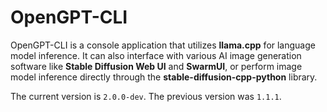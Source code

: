 # OpenGPT-CLI

OpenGPT-CLI is a console application that utilizes **llama.cpp** for language model inference. It can also interface with various AI image generation software like **Stable Diffusion Web UI** and **SwarmUI**, or perform image model inference directly through the **stable-diffusion-cpp-python** library.

The current version is `2.0.0-dev`. The previous version was `1.1.1`.
